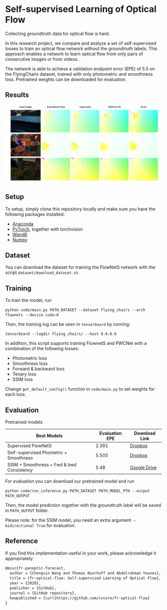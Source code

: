 # Self-supervised Learning of Optical Flow

Collecting groundtruth data for optical flow is hard.

In this research project, we compare and analyze a set of self-supervised losses to train an optical flow network without the groundtruth labels. This approach enables a network to learn optical flow from only pairs of consecutive images or from videos.

The network is able to achieve a validation endpoint error (EPE) of 5.5 on the FlyingChairs dataset, trained with only photometric and smoothness loss. Pretrained weights can be downloaded for evaluation.

## Results

![Evaluation Results](code/images/eval_results.png)

## Setup

To setup, simply clone this repository locally and make sure you have the following packages installed:

- [Anaconda](https://www.anaconda.com)
- [PyTorch](https://pytorch.org), together with torchvision
- [WandB](https://www.wandb.com)
- [Numpy](https://numpy.org)

## Dataset

You can download the dataset for training the FlowNetS network with the script `dataset/download_dataset.sh`.

## Training

To train the model, run

    python code/main.py PATH_DATASET --dataset flying_chairs --arch flownets --device cuda:0

Then, the training log can be seen in `tensorboard` by running:

    tensorboard --logdir flying_chairs/ --host 0.0.0.0

In addition, this script supports training FlownetS and PWCNet with a combination of the following losses:

- Photometric loss
- Smoothness loss
- Forward & backward loss
- Tenary loss
- SSIM loss

Change `get_default_config()` function in `code/main.py` to set weights for each loss.

## Evaluation

Pretrained models

| Best Models                               | Evaluation EPE | Download Link                                                                                     |
| ----------------------------------------- | -------------- | ------------------------------------------------------------------------------------------------- |
| Supervised FlowNetS                       | 2.391          | [Dropbox](https://www.dropbox.com/s/6dt6noqms64wkxp/supervised_flownets_chairs.pth.tar?dl=0)      |
| Self-supervised Phometric + Smoothness    | 5.505          | [Dropbox](https://www.dropbox.com/s/w3vvsi8oyx2mt4f/pl_sl_chairs.pth.tar?dl=0)                    |
| SSIM + Smoothness + Fwd & bwd Consistency | 5.48           | [Google Drive](https://drive.google.com/uc?id=1SSt5bt6CmrXNjSIEPTjfDKhJmk9-dIxP&export=download)  |

For evaluation you can download our pretrained model and run

    python code/run_inference.py PATH_DATASET PATH_MODEL_PTH --output PATH_OUTPUT

Then, the model prediction together with the groundtruth label will be saved in `PATH_OUTPUT` folder.

Please note: for the SSIM model, you need an extra argument `--bidirectional True` for evaluation.

## Reference

If you find this implementation useful in your work, please acknowledge it appropriately:

```
@misc{fr-panoptic-forecast,
  author = {Chengxin Wang and Thomas Nierhoff and Abdelrahman Younes},
  title = {fr-optical-flow: Self-supervised Learning of Optical Flow},
  year = {2020},
  publisher = {GitHub},
  journal = {GitHub repository},
  howpublished = {\url{https://github.com/cvcore/fr-optical-flow}
}
```

